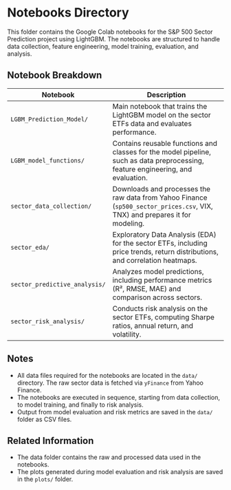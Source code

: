 # Notebooks Directory

This folder contains the Google Colab notebooks for the S&P 500 Sector Prediction project using LightGBM.
The notebooks are structured to handle data collection, feature engineering, model training, evaluation, and analysis.

## Notebook Breakdown

| Notebook | Description |
| -------- | ----------- | 
| `LGBM_Prediction_Model/` | Main notebook that trains the LightGBM model on the sector ETFs data and evaluates performance. |
| `LGBM_model_functions/` | Contains reusable functions and classes for the model pipeline, such as data preprocessing, feature engineering, and evaluation. |
| `sector_data_collection/` | Downloads and processes the raw data from Yahoo Finance (`sp500_sector_prices.csv`, VIX, TNX) and prepares it for modeling. |
| `sector_eda/` | Exploratory Data Analysis (EDA) for the sector ETFs, including price trends, return distributions, and correlation heatmaps. |
| `sector_predictive_analysis/` | Analyzes model predictions, including performance metrics (R², RMSE, MAE) and comparison across sectors. |
| `sector_risk_analysis/` | Conducts risk analysis on the sector ETFs, computing Sharpe ratios, annual return, and volatility. |

## Notes 

- All data files required for the notebooks are located in the `data/` directory. The raw sector data is fetched via `yFinance` from Yahoo Finance.
- The notebooks are executed in sequence, starting from data collection, to model training, and finally to risk analysis.
- Output from model evaluation and risk metrics are saved in the `data/` folder as CSV files.

## Related Information

- The data folder contains the raw and processed data used in the notebooks.
- The plots generated during model evaluation and risk analysis are saved in the `plots/` folder.
